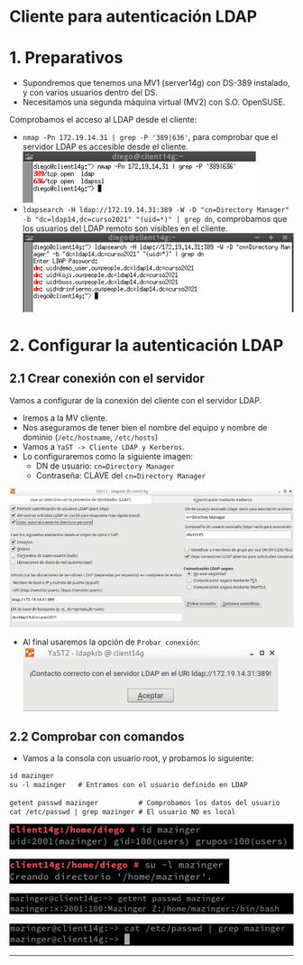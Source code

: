 # Cliente para autenticación LDAP
# 1. Preparativos

* Supondremos que tenemos una MV1 (server14g) con DS-389 instalado, y con varios usuarios dentro del DS.
* Necesitamos una segunda máquina virtual (MV2) con S.O. OpenSUSE.

Comprobamos el acceso al LDAP desde el cliente:
* `nmap -Pn 172.19.14.31 | grep -P '389|636'`, para comprobar que el servidor LDAP es accesible desde el cliente. \
![](./images/1.png)
* `ldapsearch -H ldap://172.19.14.31:389 -W -D "cn=Directory Manager" -b "dc=ldap14,dc=curso2021" "(uid=*)" | grep dn`, comprobamos que los usuarios del LDAP remoto son visibles en el cliente. \
![](./images/2.png)

# 2. Configurar la autenticación LDAP

## 2.1 Crear conexión con el servidor

Vamos a configurar de la conexión del cliente con el servidor LDAP.

* Iremos a la MV cliente.
* Nos aseguramos de tener bien el nombre del equipo y nombre de dominio (`/etc/hostname`, `/etc/hosts`)
* Vamos a `YaST -> Cliente LDAP y Kerberos`.
* Lo configuraremos como la siguiente imagen:
    * DN de usuario: `cn=Directory Manager`
    * Contraseña: CLAVE del `cn=Directory Manager`

![](./images/3.png)

* Al final usaremos la opción de `Probar conexión`: \
![](./images/4.png)

## 2.2 Comprobar con comandos

* Vamos a la consola con usuario root, y probamos lo siguiente:

```
id mazinger
su -l mazinger   # Entramos con el usuario definido en LDAP

getent passwd mazinger          # Comprobamos los datos del usuario
cat /etc/passwd | grep mazinger # El usuario NO es local
```

![](./images/5.png)

![](./images/6.png)

![](./images/7.png)

![](./images/8.png)

---
